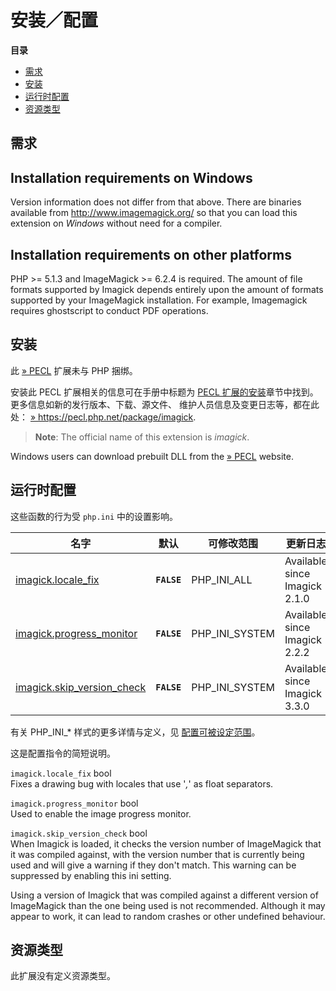 安装／配置
==========

**目录**

-   [需求](/imagick/setup.html#需求)
-   [安装](/imagick/setup.html#安装)
-   [运行时配置](/imagick/setup.html#运行时配置)
-   [资源类型](/imagick/setup.html#资源类型)

需求
----

Installation requirements on Windows
------------------------------------

Version information does not differ from that above. There are binaries
available from http://www.imagemagick.org/ so that you can load this
extension on *Windows* without need for a compiler.

Installation requirements on other platforms
--------------------------------------------

PHP \>= 5.1.3 and ImageMagick \>= 6.2.4 is required. The amount of file
formats supported by Imagick depends entirely upon the amount of formats
supported by your ImageMagick installation. For example, Imagemagick
requires ghostscript to conduct PDF operations.

安装
----

此 <a href="https://pecl.php.net/" class="link external">» PECL</a>
扩展未与 PHP 捆绑。

安装此 PECL 扩展相关的信息可在手册中标题为
<a href="/install/pecl.html" class="link">PECL 扩展的安装</a>章节中找到。更多信息如新的发行版本、下载、源文件、
维护人员信息及变更日志等，都在此处：
<a href="https://pecl.php.net/package/imagick" class="link external">» https://pecl.php.net/package/imagick</a>.

> **Note**: <span class="simpara">The official name of this extension is
> *imagick*.</span>

Windows users can download prebuilt DLL from the
<a href="https://windows.php.net/downloads/pecl/releases/imagick" class="link external">» PECL</a>
website.

运行时配置
----------

这些函数的行为受 `php.ini` 中的设置影响。

| 名字                                                                       | 默认        | 可修改范围       | 更新日志                      |
|----------------------------------------------------------------------------|-------------|------------------|-------------------------------|
| <a href="/imagick/setup.html#" class="link">imagick.locale_fix</a>         | **`FALSE`** | PHP\_INI\_ALL    | Available since Imagick 2.1.0 |
| <a href="/imagick/setup.html#" class="link">imagick.progress_monitor</a>   | **`FALSE`** | PHP\_INI\_SYSTEM | Available since Imagick 2.2.2 |
| <a href="/imagick/setup.html#" class="link">imagick.skip_version_check</a> | **`FALSE`** | PHP\_INI\_SYSTEM | Available since Imagick 3.3.0 |

有关 PHP\_INI\_\* 样式的更多详情与定义，见
<a href="/configuration/changes/modes.html" class="xref">配置可被设定范围</a>。

这是配置指令的简短说明。

`imagick.locale_fix` <span class="type">bool</span>  
Fixes a drawing bug with locales that use '*,*' as float separators.

`imagick.progress_monitor` <span class="type">bool</span>  
Used to enable the image progress monitor.

`imagick.skip_version_check` <span class="type">bool</span>  
When Imagick is loaded, it checks the version number of ImageMagick that
it was compiled against, with the version number that is currently being
used and will give a warning if they don't match. This warning can be
suppressed by enabling this ini setting.

Using a version of Imagick that was compiled against a different version
of ImageMagick than the one being used is not recommended. Although it
may appear to work, it can lead to random crashes or other undefined
behaviour.

资源类型
--------

此扩展没有定义资源类型。
